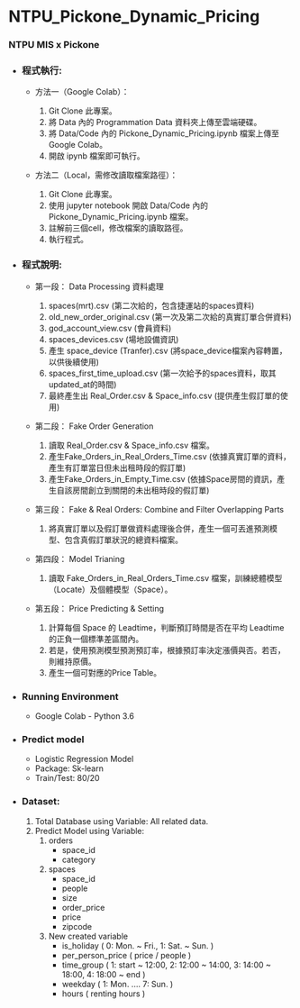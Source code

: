 # NTPU_Pickone_Dynamic_Pricing
### NTPU MIS x Pickone
* ### 程式執行:
  * 方法一（Google Colab）：  
    1. Git Clone 此專案。　    
    2. 將 Data 內的 Programmation Data 資料夾上傳至雲端硬碟。 　
    3. 將 Data/Code 內的 Pickone_Dynamic_Pricing.ipynb 檔案上傳至 Google Colab。 　
    4. 開啟 ipynb 檔案即可執行。

  * 方法二（Local，需修改讀取檔案路徑）：
    1. Git Clone 此專案。
    2. 使用 jupyter notebook 開啟 Data/Code 內的 Pickone_Dynamic_Pricing.ipynb 檔案。
    3. 註解前三個cell，修改檔案的讀取路徑。
    4. 執行程式。
 
* ### 程式說明: 
   * 第一段： Data Processing 資料處理 
      1. spaces(mrt).csv (第二次給的，包含捷運站的spaces資料) 
      2. old_new_order_original.csv (第一次及第二次給的真實訂單合併資料) 
      3. god_account_view.csv (會員資料)  
      4. spaces_devices.csv (場地設備資訊) 
      5. 產生 space_device (Tranfer).csv (將space_device檔案內容轉置，以供後續使用) 
      6. spaces_first_time_upload.csv (第一次給予的spaces資料，取其updated_at的時間) 
      7. 最終產生出 Real_Order.csv & Space_info.csv (提供產生假訂單的使用) 
       
   * 第二段： Fake Order Generation 
      1. 讀取 Real_Order.csv & Space_info.csv 檔案。 
      2. 產生Fake_Orders_in_Real_Orders_Time.csv (依據真實訂單的資料，產生有訂單當日但未出租時段的假訂單) 
      3. 產生Fake_Orders_in_Empty_Time.csv (依據Space房間的資訊，產生自該房間創立到關閉的未出租時段的假訂單) 
       
   * 第三段： Fake & Real Orders: Combine and Filter Overlapping Parts 
      1. 將真實訂單以及假訂單做資料處理後合併，產生一個可丟進預測模型、包含真假訂單狀況的總資料檔案。 
       
   * 第四段： Model Trianing 
      1. 讀取 Fake_Orders_in_Real_Orders_Time.csv 檔案，訓練總體模型（Locate）及個體模型（Space）。 
     
   * 第五段： Price Predicting & Setting 
      1. 計算每個 Space 的 Leadtime，判斷預訂時間是否在平均 Leadtime 的正負一個標準差區間內。 
      2. 若是，使用預測模型預測預訂率，根據預訂率決定漲價與否。若否，則維持原價。 
      3. 產生一個可對應的Price Table。 
 
* ### Running Environment
   * Google Colab - Python 3.6
* ### Predict model
   * Logistic Regression Model
   * Package: Sk-learn
   * Train/Test: 80/20
* ### Dataset:
   1. Total Database using Variable: All related data.
   2. Predict Model using Variable:
      1. orders
         * space_id
         * category
      2. spaces
         * space_id
         * people
         * size
         * order_price
         * price
         * zipcode
      3. New created variable
         * is_holiday ( 0: Mon. ~ Fri., 1: Sat. ~ Sun. )
         * per_person_price ( price / people )
         * time_group ( 1: start ~ 12:00, 2: 12:00 ~ 14:00, 3: 14:00 ~ 18:00, 4: 18:00 ~ end )
         * weekday ( 1: Mon. .... 7: Sun. )
         * hours ( renting hours )


